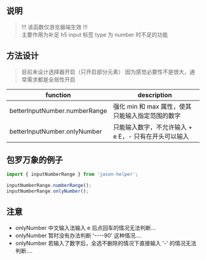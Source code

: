 ## 说明
> !!! 该函数仅游览器端生效 !!! <br/>
> 主要作用为补足 h5 input 标签 type 为 number 时不足的功能 <br/>

## 方法设计
> 目前未设计选择器开启（只开启部分元素）
> 因为感觉必要性不是很大，通常需求都是全局性开启

 function                       | description
 ------------------------------ | --------------------------------------------------
 betterInputNumber.numberRange  | 强化 min 和 max 属性，使其只能输入指定范围的数字
 betterInputNumber.onlyNumber   | 只能输入数字，不允许输入 + e E，- 只有在开头可以输入
 
## 包罗万象的例子
```javascript
import { inputNumberRange } from 'jason-helper';

inputNumberRange.numberRange();
inputNumberRange.onlyNumber();
```

## 注意
- onlyNumber 中文输入法输入 e 后点回车的情况无法判断...
- onlyNumber 暂时没有办法判断 '----90' 这种情况....
- onlyNumber 若输入了数字后，全选不删除的情况下直接输入 '-' 的情况无法判断....